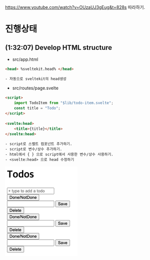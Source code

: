 https://www.youtube.com/watch?v=OUzaUJ3gEug&t=828s
따라하기. 

# 진행상태
## (1:32:07) Develop HTML structure
- src/app.html 
```html
<head> %sveltekit.head% </head>
```
    - 자동으로 sveltekit의 head생성
- src/routes/page.svelte
```html
<script>
    import TodoItem from "$lib/todo-item.svelte";
    const title = "Todo";
</script>

<svelte:head>
    <title>{title}</title>
</svelte:head>
```
    - script로 스벨트 컴포넌트 추가하기. 
    - script로 변수/상수 추가하기.
    - html에서 { } 으로 script에서 사용한 변수/상수 사용하기.
    - <svelte:head> 으로 head 수정하기
![Develop HTML structure](img.png)